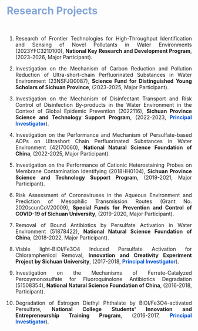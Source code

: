 # <font color=#85A6D7>Research Projects</font>


<br>
<ol>
  
<li><p style="text-align:justify; text-justify:inter-ideograph;">Research of Frontier Technologies for High-Throughput Identification and Sensing of Novel Pollutants in Water Environments (2023YFC3210100), <b>National Key Research and Development Program</b>, (2023-2026, Major Participant).</p></li> 

<li><p style="text-align:justify; text-justify:inter-ideograph;">Investigation on the Mechanism of Carbon Reduction and Pollution Reduction of Ultra-short-chain Perfluorinated Substances in Water Environment (23NSFJQ0087), <b>Science Fund for Distinguished Young Scholars of Sichuan Province</b>, (2023-2025, Major Participant).</p></li> 


<li><p style="text-align:justify; text-justify:inter-ideograph;">Investigation on the Mechanism of Disinfectant Transport and Risk Control of Disinfection By-products in the Water Environment in the Context of Global Epidemic Prevention (2022116), <b>Sichuan Province Science and Technology Support Program</b>, (2022-2023, <b><font color=#0052D9>Principal Investigator</font></b>).</p></li> 


<li><p style="text-align:justify; text-justify:inter-ideograph;">Investigation on the Performance and Mechanism of Persulfate-based AOPs on Ultrashort Chain Perfluorinated Substances in Water Environment (42170060), <b>National Natural Science Foundation of China</b>, (2022-2025, Major Participant).</p></li> 


<li><p style="text-align:justify; text-justify:inter-ideograph;">Investigation on the Performance of Cationic Heterostaining Probes on Membrane Contamination Identifying (2018HH0104), <b>Sichuan Province Science and Technology Support Program</b>, (2019-2021, Major Participant).</p></li>


<li><p style="text-align:justify; text-justify:inter-ideograph;">Risk Assessment of Coronaviruses in the Aqueous Environment and Prediction of Mesophilic Transmission Routes (Grant No. 2020scunCoV20009), <b>Special Funds for Prevention and Control of COVID-19 of Sichuan University</b>, (2019-2020, Major Participant).</p></li> 


<li><p style="text-align:justify; text-justify:inter-ideograph;">Removal of Bound Antibiotics by Persulfate Activation in Water Environment (51878422), <b>National Natural Science Foundation of China</b>, (2018-2022, Major Participant).</p></li> 


<li><p style="text-align:justify; text-justify:inter-ideograph;">Visble light-BiOI/Fe3O4 Induced Persulfate Activation for Chloramphenicol Removal, <b>Innovation and Creativity Experiment Project by Sichuan University</b>, (2017-2018, <b><font color=#0052D9>Principal Investigator</font></b>).</p></li>


<li><p style="text-align:justify; text-justify:inter-ideograph;">Investigation on the Mechanisms of Ferrate-Catalyzed Peroxymonosulfate for Fluoroquinolone Antibiotics Degradation (51508354), <b>National Natural Science Foundation of China</b>, (2016-2018, Participant).</p></li>   


<li><p style="text-align:justify; text-justify:inter-ideograph;">Degradation of Estrogen Diethyl Phthalate by BiOI/Fe3O4-activated Persulfate, <b>National College Students' Innovation and Entrepreneurship Training Program</b>, (2016-2017, <b><font color=#0052D9>Principal Investigator</font></b>).</p></li> 

</ol>

